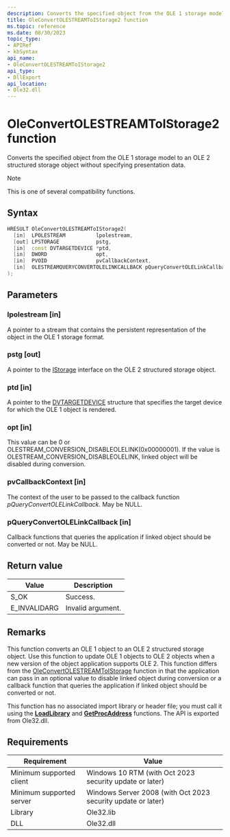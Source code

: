 ```yaml
---
description: Converts the specified object from the OLE 1 storage model to an OLE 2 structured storage object without specifying presentation data.
title: OleConvertOLESTREAMToIStorage2 function
ms.topic: reference
ms.date: 08/30/2023
topic_type: 
- APIRef
- kbSyntax
api_name: 
- OleConvertOLESTREAMToIStorage2
api_type: 
- DllExport
api_location: 
- Ole32.dll
---
```


# OleConvertOLESTREAMToIStorage2 function

Converts the specified object from the OLE 1 storage model to an OLE 2 structured storage object without specifying presentation data.

> [!NOTE]  
> This is one of several compatibility functions.

## Syntax


```C++
HRESULT OleConvertOLESTREAMToIStorage2(
  [in]  LPOLESTREAM          lpolestream,
  [out] LPSTORAGE            pstg,
  [in]  const DVTARGETDEVICE *ptd,
  [in]  DWORD                opt,
  [in]  PVOID                pvCallbackContext,
  [in]  OLESTREAMQUERYCONVERTOLELINKCALLBACK pQueryConvertOLELinkCallback
);
```

## Parameters

### lpolestream [in]

A pointer to a stream that contains the persistent representation of the object in the OLE 1 storage format.

### pstg [out]

A pointer to the [IStorage](/windows/win32/api/objidl/nn-objidl-istorage) interface on the OLE 2 structured storage object.

### ptd [in]

A pointer to the [DVTARGETDEVICE](/windows/win32/api/objidl/ns-objidl-dvtargetdevice) structure that specifies the target device for which the OLE 1 object is rendered.

### opt [in]

This value can be 0 or OLESTREAM_CONVERSION_DISABLEOLELINK(0x00000001). If the value is OLESTREAM_CONVERSION_DISABLEOLELINK, linked object will be disabled during conversion.

### pvCallbackContext [in]

The context of the user to be passed to the callback function *pQueryConvertOLELinkCallback*. May be NULL.

### pQueryConvertOLELinkCallback [in]

Callback functions that queries the application if linked object should be converted or not. May be NULL.


## Return value

| Value | Description |
|-------|-------------|
| S_OK | Success. |
| E_INVALIDARG | Invalid argument. |

## Remarks

This function converts an OLE 1 object to an OLE 2 structured storage object. Use this function to update OLE 1 objects to OLE 2 objects when a new version of the object application supports OLE 2.
This function differs from the [OleConvertOLESTREAMToIStorage](/windows/win32/api/ole2/nf-ole2-oleconvertolestreamtoistorage) function in that the application can pass in an optional value to disable linked object during conversion or a callback function that queries the application if linked object should be converted or not.



This function has no associated import library or header file; you must call it using the [**LoadLibrary**](/windows/desktop/api/libloaderapi/nf-libloaderapi-loadlibrarya) and [**GetProcAddress**](/windows/desktop/api/libloaderapi/nf-libloaderapi-getprocaddress) functions. The API is exported from Ole32.dll.

## Requirements

| Requirement | Value |
|-----------------------------------|-------------------------------------------------------------------------------------------------------|
| Minimum supported client|  Windows 10 RTM (with Oct 2023 security update or later) |
| Minimum supported server|  Windows Server 2008 (with Oct 2023 security update or later) |
| Library | Ole32.lib | 
| DLL | Ole32.dll |





 
